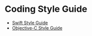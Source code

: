 # Coding Style Guide 

- [Swift Style Guide](https://github.com/wordpress-mobile/swift-style-guide)
- [Objective-C Style Guide](https://github.com/wordpress-mobile/objective-c-style-guide)
